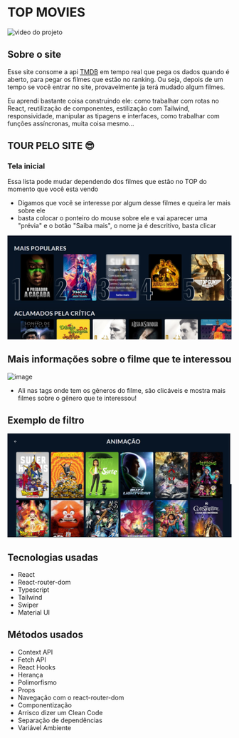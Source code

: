 # TOP MOVIES

<img src="./public/video.gif" alt="video do projeto"/>

## Sobre o site
Esse site consome a api <a href="https://www.themoviedb.org/?language=pt-BR">TMDB</a> em tempo real que pega os dados quando é aberto, para pegar os filmes que estão no ranking. Ou seja, depois de um tempo se você entrar no site, provavelmente ja terá mudado algum filmes.

Eu aprendi bastante coisa construindo ele: como trabalhar com rotas no React, reutilização de componentes, estilização com Tailwind, responsividade, manipular as tipagens e interfaces, como trabalhar com funções assíncronas, muita coisa mesmo...

## TOUR PELO SITE 😎

### Tela inicial
Essa lista pode mudar dependendo dos filmes que estão no TOP do momento que você esta vendo

- Digamos que você se interesse por algum desse filmes e queira ler mais sobre ele
- basta colocar o ponteiro do mouse sobre ele e vai aparecer uma "prévia" e o botão "Saiba mais", o nome ja é descritivo, basta clicar
<img src='./src/assets/thumbnail.jpg' alt='thumbnail'>

## Mais informações sobre o filme que te interessou
![image](https://user-images.githubusercontent.com/83089622/188219447-1ac0701e-8ee6-4720-8f0d-bead3578c1d2.png)

- Ali nas tags onde tem os gêneros do filme, são clicáveis e mostra mais filmes sobre o gênero que te interessou!

## Exemplo de filtro
<img src='./src/assets/filtro animação.jpg' alt='filtro "animação"'>


## Tecnologias usadas
  - React
  - React-router-dom
  - Typescript
  - Tailwind
  - Swiper
  - Material UI

## Métodos usados
  - Context API 
  - Fetch API 
  - React Hooks
  - Herança
  - Polimorfismo
  - Props
  - Navegação com o react-router-dom
  - Componentização
  - Arrisco dizer um Clean Code
  - Separação de dependências
  - Variável Ambiente

